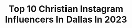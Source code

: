 ---
title: Top 10 Christian Instagram Influencers In Dallas In 2023
description: >-
  Find top christian Instagram influencers in Dallas in 2023. Most popular hashtags: #jesus #cowboysnation #christian.
platform: Instagram
hits: 21
text_top: See the top-rated Instagram influencers on inBeat.
text_bottom: Our database holds 21 Instagram influencers like this in Dallas, United States for you to collaborate.
profiles:
  - username: "sweetandpetitemama"
    fullname: >-
      Kourtnilyns
    bio: >-
      If you’re here for Fitness • Fashion • Fun You’re in the right place Petite 5ft Boy mom - Wife - Working Mom - Christian 📍Dallas, TX
    location: "United States"
    followers: 8417
    engagement: 304
    commentsToLikes: 0.455560
    id: ck8t2wo9a0z5n0j78l8kf1gvi
    verified: false
    hashtags: "#summeroutfits, #ltkunder50, #styleoftheday, #amazonfashion"
  - username: "inspiredbyhimart"
    fullname: >-
      S t e p h a n i e  L.
    bio: >-
      Dallas-area Christian Teaching Artist 💚 Exploring abstracts, wildlife, portraiture, florals, and everything in between!
    location: "United States"
    followers: 45275
    engagement: 114
    commentsToLikes: 0.038069
    id: ck6to6c8tccp80j71ys41f3eo
    verified: false
    hashtags: "#wildlifeart, #godslittlepaintbrushes, #revealed, #fingerpainting"
  - username: "ginaa_mariaaa"
    fullname: >-
      Gina Maria
    bio: >-
      ⬇️ DM FOR TECHNIQUE PRIVATES & SOLO CHOREO ⬇️ CA • TX Dallas Cowboys Cheerleader ⭐️💙 Cal Poly SLO Alum Follow my DCC IG & Twitter accounts @dcc_gina
    location: "United States"
    followers: 31979
    engagement: 1051
    commentsToLikes: 0.024383
    id: ck5zv40ip3jwk0i14mixt0vkh
    verified: false
    hashtags: "#wasvsdal, #cowboysnation, #buechelweddingbells, #whenlifegivesyouleonards"
  - username: "nicoleweider"
    fullname: >-
      Nicole Weider
    bio: >-
      ❤️Woman of God 💍Wife & Mom of 2 📍Dallas 🎬Speaker, Actress & Producer ✨@projectinspired @switchedthefilm Email👇🏼 Nicolemweider@gmail.com
    location: "United States"
    followers: 35615
    engagement: 1098
    commentsToLikes: 0.039217
    id: ck0u6ye0u3a3q0i19vrm92phh
    verified: false
    hashtags: "#jesuslovesyou, #godisfaithful, #scripture, #pray"
  - username: "erin__margaret"
    fullname: >-
      Erin Margaret
    bio: >-
      Proverbs 1:7 • Dallas Cowboys Cheerleader ⭐️ • Twitter: @DCC_ErinS
    location: "United States"
    followers: 18423
    engagement: 728
    commentsToLikes: 0.024839
    id: ckap2f2t4yk200i78o02zvojc
    verified: false
    hashtags: "#sunday, #nflsunday, #dcc, #dancer"
  - username: "kirbyisaboss"
    fullname: >-
      Kirby Kelly ✨🌿
    bio: >-
      love to create ✞ love my creator ⇢ speaker, youtuber, traveler, podcaster ⇢ dallas ✈ ⇢ po box ⬎ 4145 belt line rd. ste 212-394 addison, tx 75001
    location: "United States"
    followers: 69727
    engagement: 493
    commentsToLikes: 0.032921
    id: ck6u2165ap3om0j71r8i8ecqm
    verified: false
    hashtags: "#god, #christian, #christ, #jesus"
  - username: "skipheitzig"
    fullname: >-
      Skip Heitzig
    bio: >-
      Christian, husband, dad, papa, Pastor, Ukulele player @calvaryabq
    location: "United States"
    followers: 25050
    engagement: 223
    commentsToLikes: 0.024219
    id: ckap8zvvrqm7i0i78878awaxn
    verified: false
    hashtags: "#rootcanal, #allthings, #tbt, #givepeaceachance"
  - username: "imjordyncruz"
    fullname: >-
      Jordyn Cruz
    bio: >-
      📍 Dallas 💻 I Take Risks For A Living 👟 @SoleClubTX 👇 Not OnlyFans
    location: "United States"
    followers: 22264
    engagement: 200
    commentsToLikes: 0.051618
    id: ck6tpn8xvku8l0j711drgwkzq
    verified: false
    hashtags: ""
  - username: "tboneoutdoors"
    fullname: >-
      Travis T-Bone Turner
    bio: >-
      Bone Collector,Realtree Roadtrip co-host. WTU spokesman, Archery Guru, Christian, Hunter, Family, Outdoorsman 🔴TURN ON NOTIFICATIONS🔴 #tboneoutdoors
    location: "United States"
    followers: 155357
    engagement: 181
    commentsToLikes: 0.025068
    id: ck5bze34iqyoj0i11actspk2w
    verified: false
    hashtags: "#gamoswarm, #huntsquirrels, #4springs, #gamooutdoorusa"
  - username: "thechrisjanson"
    fullname: >-
      Chris Janson
    bio: >-
      Husband, Dad, Christian. Multi Platinum & Gold selling singer & songwriter. Hunter, Opry Member , Bass Pro Ambassador, ACM and iHeart Award Winner.
    location: "United States"
    followers: 446764
    engagement: 82
    commentsToLikes: 0.012682
    id: ck5c2suhoxwxa0i11pjgc73cz
    verified: true
    hashtags: "#classof2020, #song, #countymusic, #star"
---